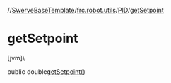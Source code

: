 //[SwerveBaseTemplate](../../../index.md)/[frc.robot.utils](../index.md)/[PID](index.md)/[getSetpoint](get-setpoint.md)

# getSetpoint

[jvm]\

public double[getSetpoint](get-setpoint.md)()
